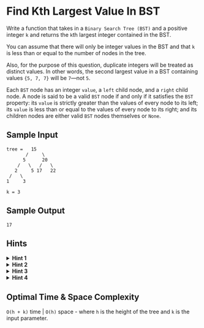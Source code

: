 # Find Kth Largest Value In BST

Write a function that takes in a `Binary Search Tree (BST)` and a positive integer `k` and returns the `k`th largest integer contained in the BST.

You can assume that there will only be integer values in the BST and that `k` is less than or equal to the number of nodes in the tree.

Also, for the purpose of this question, duplicate integers will be treated as distinct values. In other words, the second largest value in a BST containing values `{5, 7, 7}` will be `7`—not `5`.

Each `BST` node has an integer `value`, a `left` child node, and a `right` child node. A node is said to be a valid `BST` node if and only if it satisfies the `BST` property: its `value` is strictly greater than the values of every node to its left; its `value` is less than or equal to the values of every node to its right; and its children nodes are either valid `BST` nodes themselves or `None`.

## Sample Input

```plaintext
tree =   15
       /     \
      5      20
    /   \   /   \
   2     5 17   22
 /   \         
1     3   

k = 3
```

## Sample Output

```plaintext
17
```

## Hints

<details>
<summary><b>Hint 1</b></summary>

Make sure to consider the fact that the given tree is a`Binary Search Tree`—not just a regular `Binary Tree`. How does this fact help you solve the problem in a more optimal `time complexity`?

</details>

<details>
<summary><b>Hint 2</b></summary>

The `brute-force` approach to this problem is to simply perform an `in-order traversal` of this `BST` and to store all of its node' values in the order in which they're visited. Since an `in-order traversal` of a `BST` visits the nodes in ascending order, the `k`th value from the end of the traversal order will be the `k`th largest value.

</details>

<details>
<summary><b>Hint 3</b></summary>

You can actually solve this problem in `O(h + k)` time, where `h` is the height of the tree. Rather than looking at the nodes in ascending order, you should look at them in descending order.

</details>

<details>
<summary><b>Hint 4</b></summary>

To solve this problem in `O(h + k)` time as mentioned in `Hint #3`, you need to perform a `reverse in-order traversal`. Since you'll be looking at nodes in descending order, you can simply return the `k`th visited node in the `reverse in-order traversal`.

</details>

## Optimal Time & Space Complexity

`O(h + k)` time | `O(h)` space - where `h` is the height of the tree and `k` is the input parameter.
